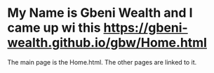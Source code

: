 # My Name is Gbeni Wealth and I came up wi this https://gbeni-wealth.github.io/gbw/Home.html
The main page is the Home.html. The other pages are linked to it.
